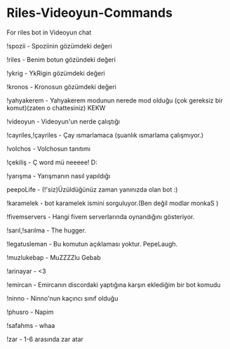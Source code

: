 # Riles-Videoyun-Commands
For riles bot in Videoyun chat


!spozii - Spoziinin gözümdeki değeri

!riles - Benim botun gözündeki değeri

!ykrig - YkRigin gözümdeki değeri

!kronos - Kronosun gözümdeki değeri

!yahyakerem - Yahyakerem modunun nerede mod olduğu (çok gereksiz bir komut)(zaten o chattesiniz) KEKW

!videoyun - Videoyun'un nerde çalıştığı

!cayriles,!çayriles - Çay ısmarlamaca (şuanlık ısmarlama çalışmıyor.)

!volchos - Volchosun tanıtımı

!çekiliş - Ç word mü neeeee! D:

!yarışma - Yarışmanın nasıl yapıldığı

peepoLife - (!'siz)Üzüldüğünüz zaman yanınızda olan bot :)

!karamelek - bot karamelek ismini sorguluyor.(Ben değil modlar monkaS )

!fivemservers - Hangi fivem serverlarında oynandığını gösteriyor.

!sarıl,!sarılma - The hugger.

!legatusleman - Bu komutun açıklaması yoktur. PepeLaugh.

!muzlukebap - MuZZZZlu Gebab

!arinayar - <3

!emircan - Emircanın discordaki yaptığına karşın eklediğim bir bot komudu

!ninno - Ninno'nun kaçıncı sınıf olduğu

!phusro - Napim

!safahms - whaa

!zar - 1-6 arasında zar atar
